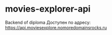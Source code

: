 # movies-explorer-api
Backend of diploma 
Доступен по адресу: https://api.moviesexplore.nomoredomainsrocks.ru

